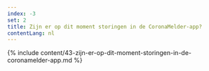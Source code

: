 ```yaml
---
index: -3
set: 2
title: Zijn er op dit moment storingen in de CoronaMelder-app?
contentLang: nl
---
```

{% include content/43-zijn-er-op-dit-moment-storingen-in-de-coronamelder-app.md %}
